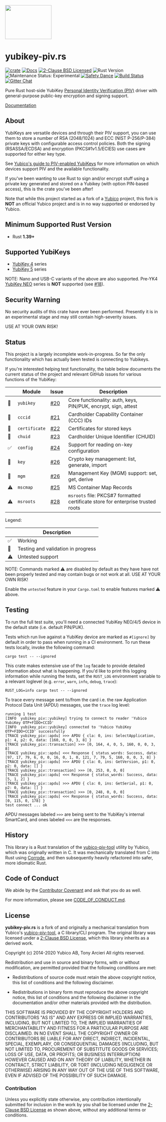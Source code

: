 <img src="https://raw.githubusercontent.com/iqlusioninc/yubikey-piv.rs/develop/img/logo.png" width="150" height="110">

# yubikey-piv.rs

[![crate][crate-image]][crate-link]
[![Docs][docs-image]][docs-link]
[![2-Clause BSD Licensed][license-image]][license-link]
![Rust Version][rustc-image]
![Maintenance Status: Experimental][maintenance-image]
[![Safety Dance][safety-image]][safety-link]
[![Build Status][build-image]][build-link]
[![Gitter Chat][gitter-image]][gitter-link]

Pure Rust host-side YubiKey [Personal Identity Verification (PIV)][PIV] driver
with general-purpose public-key encryption and signing support.

[Documentation][docs-link]

## About

YubiKeys are versatile devices and through their PIV support, you can use them
to store a number of RSA (2048/1024) and ECC (NIST P-256/P-384) private keys
with configurable access control policies. Both the signing (RSASSA/ECDSA) and
encryption (PKCS#1v1.5/ECIES) use cases are supported for either key type.

See [Yubico's guide to PIV-enabled YubiKeys][yk-guide] for more information
on which devices support PIV and the available functionality.

If you've been wanting to use Rust to sign and/or encrypt stuff using a
private key generated and stored on a Yubikey (with option PIN-based access),
this is the crate you've been after!

Note that while this project started as a fork of a [Yubico] project,
this fork is **NOT** an official Yubico project and is in no way supported or
endorsed by Yubico.

## Minimum Supported Rust Version

- Rust **1.39+**

## Supported YubiKeys

- [YubiKey 4] series
- [YubiKey 5] series

NOTE: Nano and USB-C variants of the above are also supported.
      Pre-YK4 [YubiKey NEO] series is **NOT** supported (see [#18]).

## Security Warning

No security audits of this crate have ever been performed. Presently it is in
an experimental stage and may still contain high-severity issues.

USE AT YOUR OWN RISK!

## Status

This project is a largely incomplete work-in-progress. So far the only
functionality which has actually been tested is connecting to Yubikeys.

If you're interested helping test functionality, the table below documents
the current status of the project and relevant GitHub issues for various
functions of the YubiKey:

|    | Module        | Issue | Description |
|----|---------------|-------|-------------|
| 🚧 | `yubikey`     | [#20] | Core functionality: auth, keys, PIN/PUK, encrypt, sign, attest |
| 🚧 | `cccid`       | [#21] | Cardholder Capability Container (CCC) IDs |
| 🚧️ | `certificate` | [#22] | Certificates for stored keys |
| 🚧 | `chuid`       | [#23] | Cardholder Unique Identifier (CHUID) |
| ✅️ | `config`      | [#24] | Support for reading on-key configuration |
| 🚧 | `key`         | [#26] | Crypto key management: list, generate, import |
| 🚧 | `mgm`         | [#26] | Management Key (MGM) support: set, get, derive |
| ⚠️ | `mscmap`      | [#25] | MS Container Map Records |
| ⚠️ | `msroots`     | [#28] | `msroots` file: PKCS#7 formatted certificate store for enterprise trusted roots |

Legend:

|    | Description                        |
|----|------------------------------------|
| ✅ | Working                            |
| 🚧 | Testing and validation in progress |
| ⚠️ | Untested support                   |

NOTE: Commands marked ⚠️ are disabled by default as they have have not been properly tested and may contain bugs or
not work at all. USE AT YOUR OWN RISK!

Enable the `untested` feature in your `Cargo.toml` to enable features marked ⚠️
above.

## Testing

To run the full test suite, you'll need a connected YubiKey NEO/4/5 device in
the default state (i.e. default PIN/PUK).

Tests which run live against a YubiKey device are marked as `#[ignore]` by
default in order to pass when running in a CI environment. To run these
tests locally, invoke the following command:

```
cargo test -- --ignored
```

This crate makes extensive use of the `log` facade to provide detailed
information about what is happening. If you'd like to print this logging
information while running the tests, set the `RUST_LOG` environment variable
to a relevant loglevel (e.g. `error`, `warn`, `info`, `debug`, `trace`):

```
RUST_LOG=info cargo test -- --ignored
```

To trace every message sent to/from the card i.e. the raw
Application Protocol Data Unit (APDU) messages, use the `trace` log level:

```
running 1 test
[INFO  yubikey_piv::yubikey] trying to connect to reader 'Yubico YubiKey OTP+FIDO+CCID'
[INFO  yubikey_piv::yubikey] connected to 'Yubico YubiKey OTP+FIDO+CCID' successfully
[TRACE yubikey_piv::apdu] >>> APDU { cla: 0, ins: SelectApplication, p1: 4, p2: 0, data: [160, 0, 0, 3, 8] }
[TRACE yubikey_piv::transaction] >>> [0, 164, 4, 0, 5, 160, 0, 0, 3, 8]
[TRACE yubikey_piv::apdu] <<< Response { status_words: Success, data: [97, 17, 79, 6, 0, 0, 16, 0, 1, 0, 121, 7, 79, 5, 160, 0, 0, 3, 8] }
[TRACE yubikey_piv::apdu] >>> APDU { cla: 0, ins: GetVersion, p1: 0, p2: 0, data: [] }
[TRACE yubikey_piv::transaction] >>> [0, 253, 0, 0, 0]
[TRACE yubikey_piv::apdu] <<< Response { status_words: Success, data: [5, 1, 2] }
[TRACE yubikey_piv::apdu] >>> APDU { cla: 0, ins: GetSerial, p1: 0, p2: 0, data: [] }
[TRACE yubikey_piv::transaction] >>> [0, 248, 0, 0, 0]
[TRACE yubikey_piv::apdu] <<< Response { status_words: Success, data: [0, 115, 0, 178] }
test connect ... ok
```

APDU messages labeled `>>>` are being sent to the YubiKey's internal SmartCard,
and ones labeled `<<<` are the responses.

## History

This library is a Rust translation of the [yubico-piv-tool] utility by
Yubico, which was originally written in C. It was mechanically translated
from C into Rust using [Corrode], and then subsequently heavily
refactored into safer, more idiomatic Rust.

## Code of Conduct

We abide by the [Contributor Covenant][cc-md] and ask that you do as well.

For more information, please see [CODE_OF_CONDUCT.md][cc-md].

## License

**yubikey-piv.rs** is a fork of and originally a mechanical translation from
Yubico's [yubico-piv-tool], a C library/CLI program. The original library
was licensed under a [2-Clause BSD License][BSDL], which this library inherits
as a derived work.

Copyright (c) 2014-2020 Yubico AB, Tony Arcieri
All rights reserved.

Redistribution and use in source and binary forms, with or without
modification, are permitted provided that the following conditions are
met:

* Redistributions of source code must retain the above copyright
  notice, this list of conditions and the following disclaimer.

* Redistributions in binary form must reproduce the above
  copyright notice, this list of conditions and the following
  disclaimer in the documentation and/or other materials provided
  with the distribution.

THIS SOFTWARE IS PROVIDED BY THE COPYRIGHT HOLDERS AND CONTRIBUTORS
"AS IS" AND ANY EXPRESS OR IMPLIED WARRANTIES, INCLUDING, BUT NOT
LIMITED TO, THE IMPLIED WARRANTIES OF MERCHANTABILITY AND FITNESS FOR
A PARTICULAR PURPOSE ARE DISCLAIMED. IN NO EVENT SHALL THE COPYRIGHT
OWNER OR CONTRIBUTORS BE LIABLE FOR ANY DIRECT, INDIRECT, INCIDENTAL,
SPECIAL, EXEMPLARY, OR CONSEQUENTIAL DAMAGES (INCLUDING, BUT NOT
LIMITED TO, PROCUREMENT OF SUBSTITUTE GOODS OR SERVICES; LOSS OF USE,
DATA, OR PROFITS; OR BUSINESS INTERRUPTION) HOWEVER CAUSED AND ON ANY
THEORY OF LIABILITY, WHETHER IN CONTRACT, STRICT LIABILITY, OR TORT
(INCLUDING NEGLIGENCE OR OTHERWISE) ARISING IN ANY WAY OUT OF THE USE
OF THIS SOFTWARE, EVEN IF ADVISED OF THE POSSIBILITY OF SUCH DAMAGE.

### Contribution

Unless you explicitly state otherwise, any contribution intentionally
submitted for inclusion in the work by you shall be licensed under the
[2-Clause BSD License][BSDL] as shown above, without any additional terms
or conditions.

[//]: # (badges)

[crate-image]: https://img.shields.io/crates/v/yubikey-piv.svg
[crate-link]: https://crates.io/crates/yubikey-piv
[docs-image]: https://docs.rs/yubikey-piv/badge.svg
[docs-link]: https://docs.rs/yubikey-piv/
[license-image]: https://img.shields.io/badge/license-BSD-blue.svg
[license-link]: https://github.com/iqlusioninc/yubikey-piv.rs/blob/develop/COPYING
[rustc-image]: https://img.shields.io/badge/rustc-1.39+-blue.svg
[maintenance-image]: https://img.shields.io/badge/maintenance-experimental-blue.svg
[safety-image]: https://img.shields.io/badge/unsafe-forbidden-success.svg
[safety-link]: https://github.com/rust-secure-code/safety-dance/
[build-image]: https://github.com/iqlusioninc/yubikey-piv.rs/workflows/Rust/badge.svg?branch=develop&event=push
[build-link]: https://github.com/iqlusioninc/yubikey-piv.rs/actions
[gitter-image]: https://badges.gitter.im/badge.svg
[gitter-link]: https://gitter.im/iqlusioninc/community

[//]: # (general links)

[PIV]: https://piv.idmanagement.gov/
[yk-guide]: https://developers.yubico.com/PIV/Introduction/YubiKey_and_PIV.html
[Yubico]: https://www.yubico.com/
[YubiKey NEO]: https://support.yubico.com/support/solutions/articles/15000006494-yubikey-neo
[YubiKey 4]: https://support.yubico.com/support/solutions/articles/15000006486-yubikey-4
[YubiKey 5]: https://www.yubico.com/products/yubikey-5-overview/
[yubico-piv-tool]: https://github.com/Yubico/yubico-piv-tool/
[Corrode]: https://github.com/jameysharp/corrode
[cc-web]: https://contributor-covenant.org/
[cc-md]: https://github.com/iqlusioninc/yubikey-piv.rs/blob/develop/CODE_OF_CONDUCT.md
[BSDL]: https://opensource.org/licenses/BSD-2-Clause

[//]: # (github issues)

[#18]: https://github.com/iqlusioninc/yubikey-piv.rs/issues/18
[#20]: https://github.com/iqlusioninc/yubikey-piv.rs/issues/20
[#21]: https://github.com/iqlusioninc/yubikey-piv.rs/issues/21
[#22]: https://github.com/iqlusioninc/yubikey-piv.rs/issues/22
[#23]: https://github.com/iqlusioninc/yubikey-piv.rs/issues/23
[#24]: https://github.com/iqlusioninc/yubikey-piv.rs/issues/24
[#25]: https://github.com/iqlusioninc/yubikey-piv.rs/issues/25
[#26]: https://github.com/iqlusioninc/yubikey-piv.rs/issues/26
[#27]: https://github.com/iqlusioninc/yubikey-piv.rs/issues/27
[#28]: https://github.com/iqlusioninc/yubikey-piv.rs/issues/28
